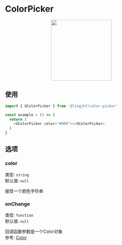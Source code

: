# ColorPicker

<p align="center">
<img src="https://raw.githubusercontent.com/lingjhf/guava/master/images/colorPicker/color-picker.png" style="width:200px;" />
</p>

## 使用

```js
import { GColorPicker } from '@lingjhf/color-picker'

const example = () => {
  return (
    <GColorPicker color="#000"></GColorPicker>
  )
}

 ```

## 选项

### color

类型: `string`<br>
默认值: `null`

接受一个颜色字符串

### onChange

类型: `function`<br>
默认值: `null`

回调函数参数是一个Color对象<br>
参考: [Color](https://github.com/Qix-/color)
